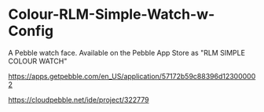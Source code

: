 # Colour-RLM-Simple-Watch-w-Config

A Pebble watch face. Available on the Pebble App Store as "RLM SIMPLE COLOUR WATCH"


https://apps.getpebble.com/en_US/application/57172b59c88396d123000002






https://cloudpebble.net/ide/project/322779

